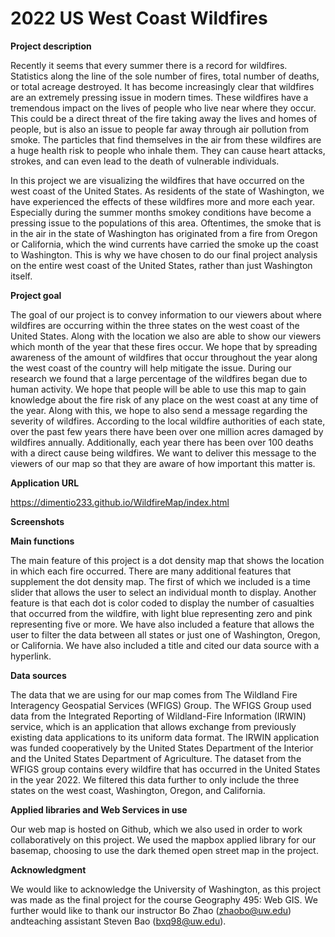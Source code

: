 # 2022 US West Coast Wildfires

**Project description**

Recently it seems that every summer there is a record for wildfires. Statistics
along the line of the sole number of fires, total number of deaths, or total acreage
destroyed. It has become increasingly clear that wildfires are an extremely pressing
issue in modern times. These wildfires have a tremendous impact on the lives of people
who live near where they occur. This could be a direct threat of the fire taking away the
lives and homes of people, but is also an issue to people far away through air pollution
from smoke. The particles that find themselves in the air from these wildfires are a huge
health risk to people who inhale them. They can cause heart attacks, strokes, and can
even lead to the death of vulnerable individuals.

In this project we are visualizing the wildfires that have occurred on the west
coast of the United States. As residents of the state of Washington, we have
experienced the effects of these wildfires more and more each year. Especially during
the summer months smokey conditions have become a pressing issue to the
populations of this area. Oftentimes, the smoke that is in the air in the state of
Washington has originated from a fire from Oregon or California, which the wind
currents have carried the smoke up the coast to Washington. This is why we have
chosen to do our final project analysis on the entire west coast of the United States,
rather than just Washington itself.

**Project goal**

The goal of our project is to convey information to our viewers about where
wildfires are occurring within the three states on the west coast of the United States.
Along with the location we also are able to show our viewers which month of the year
that these fires occur. We hope that by spreading awareness of the amount of wildfires
that occur throughout the year along the west coast of the country will help mitigate the
issue. During our research we found that a large percentage of the wildfires began due
to human activity. We hope that people will be able to use this map to gain knowledge
about the fire risk of any place on the west coast at any time of the year. Along with this,
we hope to also send a message regarding the severity of wildfires. According to the
local wildfire authorities of each state, over the past few years there have been over one
million acres damaged by wildfires annually. Additionally, each year there has been over
100 deaths with a direct cause being wildfires. We want to deliver this message to the
viewers of our map so that they are aware of how important this matter is.

**Application URL**

https://dimentio233.github.io/WildfireMap/index.html

**Screenshots**

**Main functions**

The main feature of this project is a dot density map that shows the location in
which each fire occurred. There are many additional features that supplement the dot
density map. The first of which we included is a time slider that allows the user to select
an individual month to display. Another feature is that each dot is color coded to display
the number of casualties that occurred from the wildfire, with light blue representing
zero and pink representing five or more. We have also included a feature that allows the
user to filter the data between all states or just one of Washington, Oregon, or
California. We have also included a title and cited our data source with a hyperlink.

**Data sources**

The data that we are using for our map comes from The Wildland Fire
Interagency Geospatial Services (WFIGS) Group. The WFIGS Group used data from
the Integrated Reporting of Wildland-Fire Information (IRWIN) service, which is an
application that allows exchange from previously existing data applications to its uniform
data format. The IRWIN application was funded cooperatively by the United States
Department of the Interior and the United States Department of Agriculture. The dataset
from the WFIGS group contains every wildfire that has occurred in the United States in
the year 2022. We filtered this data further to only include the three states on the west
coast, Washington, Oregon, and California.

**Applied libraries and Web Services in use**

Our web map is hosted on Github, which we also used in order to work
collaboratively on this project. We used the mapbox applied library for our basemap,
choosing to use the dark themed open street map in the project.

**Acknowledgment**

We would like to acknowledge the University of Washington, as this project was
made as the final project for the course Geography 495: Web GIS. We further would like
to thank our instructor Bo Zhao (zhaobo@uw.edu) andteaching assistant Steven Bao
(bxq98@uw.edu).



